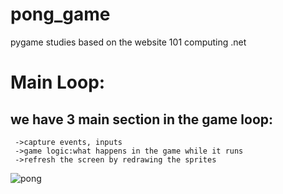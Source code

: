 # pong_game
pygame studies based on the website 101 computing .net

# Main Loop:
  ## we have 3 main section in the game loop:
     ->capture events, inputs
     ->game logic:what happens in the game while it runs
     ->refresh the screen by redrawing the sprites

![pong](https://user-images.githubusercontent.com/107145843/198725415-9ec4020d-319a-4954-a870-e2c9c261710e.PNG)
